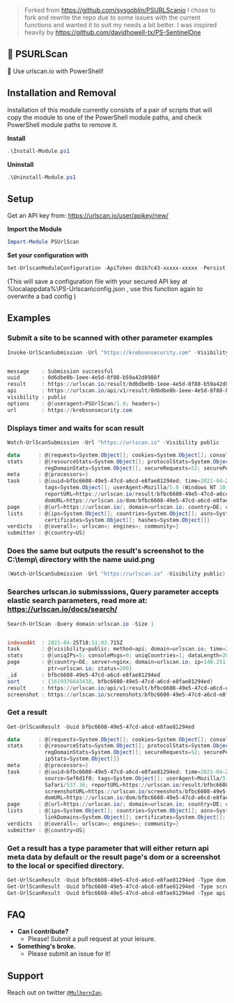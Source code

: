 > Forked from https://github.com/sysgoblin/PSURLScanio
> I chose to fork and rewrite the repo due to some issues with the current functions and wanted it to suit my needs a bit better. 
> I was inspired heavily by https://github.com/davidhowell-tx/PS-SentinelOne

## 🔎 PSURLScan
🔎 Use urlscan.io with PowerShell!


## Installation and Removal

Installation of this module currently consists of a pair of scripts that will copy the module to one of the PowerShell module paths, and check PowerShell module paths to remove it.

**Install**
```PowerShell
.\Install-Module.ps1
```
**Uninstall**
```PowerShell
.\Uninstall-Module.ps1
```

## Setup

Get an API key from: https://urlscan.io/user/apikey/new/

**Import the Module**
```powershell
Import-Module PSUrlScan
```
**Set your configuration with**
```powershell
Set-UrlscanModuleConfiguration -ApiToken db1b7c43-xxxxx-xxxxx -Persist 
```
(This will save a configuration file with your secured API key at %localappdata%\PS-Urlscan\config.json , use this function again to overwrite a bad config )

## Examples

### Submit a site to be scanned with other parameter examples
```powershell
Invoke-UrlScanSubmission -Url "https://krebsonsecurity.com" -Visibility public -Tags "PSUrlScan" -CustomAgent "PSUrlScan/1.0" -Referer "https://urlscan.io"


message    : Submission successful
uuid       : 0d6dbe0b-1eee-4e5d-8f88-b59a42d8988f
result     : https://urlscan.io/result/0d6dbe0b-1eee-4e5d-8f88-b59a42d8988f/
api        : https://urlscan.io/api/v1/result/0d6dbe0b-1eee-4e5d-8f88-b59a42d8988f/
visibility : public
options    : @{useragent=PSUrlScan/1.0; headers=}
url        : https://krebsonsecurity.com
```

### Displays timer and waits for scan result
```powershell
Watch-UrlScanSubmission -Url "https://urlscan.io" -Visibility public

data      : @{requests=System.Object[]; cookies=System.Object[]; console=System.Object[]; links=System.Object[]; timing=; globals=System.Object[]}
stats     : @{resourceStats=System.Object[]; protocolStats=System.Object[]; tlsStats=System.Object[]; serverStats=System.Object[]; domainStats=System.Object[];
            regDomainStats=System.Object[]; secureRequests=52; securePercentage=100; IPv6Percentage=80; uniqCountries=1; totalLinks=8; malicious=0; adBlocked=0; ipStats=System.Object[]}
meta      : @{processors=}
task      : @{uuid=bfbc6608-49e5-47cd-a6cd-e8fae81294ed; time=2021-04-25T18:50:43.438Z; url=https://urlscan.io; visibility=public; options=; method=api; source=5ef6d1f8;
            tags=System.Object[]; userAgent=Mozilla/5.0 (Windows NT 10.0; Win64; x64) AppleWebKit/537.36 (KHTML, like Gecko) Chrome/89.0.4389.72 Safari/537.36;
            reportURL=https://urlscan.io/result/bfbc6608-49e5-47cd-a6cd-e8fae81294ed/; screenshotURL=https://urlscan.io/screenshots/bfbc6608-49e5-47cd-a6cd-e8fae81294ed.png;
            domURL=https://urlscan.io/dom/bfbc6608-49e5-47cd-a6cd-e8fae81294ed/}
page      : @{url=https://urlscan.io/; domain=urlscan.io; country=DE; city=; server=nginx; ip=148.251.45.170; ptr=urlscan.io; asn=AS24940; asnname=HETZNER-AS, DE}
lists     : @{ips=System.Object[]; countries=System.Object[]; asns=System.Object[]; domains=System.Object[]; servers=System.Object[]; urls=System.Object[]; linkDomains=System.Object[];
            certificates=System.Object[]; hashes=System.Object[]}
verdicts  : @{overall=; urlscan=; engines=; community=}
submitter : @{country=US}
```

### Does the same but outputs the result's screenshot to the C:\temp\ directory with the name uuid.png
```powershell
(Watch-UrlScanSubmission -Url "https://urlscan.io" -Visibility public).task.uuid | Get-UrlScanResult -Screenshot -Path "C:\temp\"
```

### Searches urlscan.io submisssions, Query parameter accepts elastic search parameters, read more at: https://urlscan.io/docs/search/
```powershell
Search-UrlScan -Query domain:urlscan.io -Size 1


indexedAt  : 2021-04-25T18:51:03.715Z
task       : @{visibility=public; method=api; domain=urlscan.io; time=2021-04-25T18:50:43.438Z; uuid=bfbc6608-49e5-47cd-a6cd-e8fae81294ed; url=https://urlscan.io}
stats      : @{uniqIPs=5; consoleMsgs=0; uniqCountries=1; dataLength=2089162; encodedDataLength=1541612; requests=52}
page       : @{country=DE; server=nginx; domain=urlscan.io; ip=148.251.45.170; mimeType=text/html; asnname=HETZNER-AS, DE; asn=AS24940; url=https://urlscan.io/;
             ptr=urlscan.io; status=200}
_id        : bfbc6608-49e5-47cd-a6cd-e8fae81294ed
sort       : {1619376643438, bfbc6608-49e5-47cd-a6cd-e8fae81294ed}
result     : https://urlscan.io/api/v1/result/bfbc6608-49e5-47cd-a6cd-e8fae81294ed/
screenshot : https://urlscan.io/screenshots/bfbc6608-49e5-47cd-a6cd-e8fae81294ed.png
```


### Get a result
```powershell
Get-UrlScanResult -Uuid bfbc6608-49e5-47cd-a6cd-e8fae81294ed

data      : @{requests=System.Object[]; cookies=System.Object[]; console=System.Object[]; links=System.Object[]; timing=; globals=System.Object[]}
stats     : @{resourceStats=System.Object[]; protocolStats=System.Object[]; tlsStats=System.Object[]; serverStats=System.Object[]; domainStats=System.Object[];
            regDomainStats=System.Object[]; secureRequests=52; securePercentage=100; IPv6Percentage=80; uniqCountries=1; totalLinks=8; malicious=0; adBlocked=0;
            ipStats=System.Object[]}
meta      : @{processors=}
task      : @{uuid=bfbc6608-49e5-47cd-a6cd-e8fae81294ed; time=2021-04-25T18:50:43.438Z; url=https://urlscan.io; visibility=public; options=; method=api;
            source=5ef6d1f8; tags=System.Object[]; userAgent=Mozilla/5.0 (Windows NT 10.0; Win64; x64) AppleWebKit/537.36 (KHTML, like Gecko) Chrome/89.0.4389.72
            Safari/537.36; reportURL=https://urlscan.io/result/bfbc6608-49e5-47cd-a6cd-e8fae81294ed/;
            screenshotURL=https://urlscan.io/screenshots/bfbc6608-49e5-47cd-a6cd-e8fae81294ed.png;
            domURL=https://urlscan.io/dom/bfbc6608-49e5-47cd-a6cd-e8fae81294ed/}
page      : @{url=https://urlscan.io/; domain=urlscan.io; country=DE; city=; server=nginx; ip=148.251.45.170; ptr=urlscan.io; asn=AS24940; asnname=HETZNER-AS, DE}
lists     : @{ips=System.Object[]; countries=System.Object[]; asns=System.Object[]; domains=System.Object[]; servers=System.Object[]; urls=System.Object[];
            linkDomains=System.Object[]; certificates=System.Object[]; hashes=System.Object[]}
verdicts  : @{overall=; urlscan=; engines=; community=}
submitter : @{country=US}
```
### Get a result has a type parameter that will either return api meta data by default or the result page's dom or a screenshot to the local or specified directory.
```powershell
Get-UrlScanResult -Uuid bfbc6608-49e5-47cd-a6cd-e8fae81294ed -Type dom
Get-UrlScanResult -Uuid bfbc6608-49e5-47cd-a6cd-e8fae81294ed -Type screenshot
Get-UrlScanResult -Uuid bfbc6608-49e5-47cd-a6cd-e8fae81294ed -Type api # This is the default
```

## FAQ 

 - **Can I contribute?**
   - Please! Submit a pull request at your leisure.
 - **Something's broke.**
   - Please submit an issue for it!

## Support

Reach out on twitter <a href="https://twitter.com/MulhernIan" target="_blank">`@MulhernIan`</a>.

